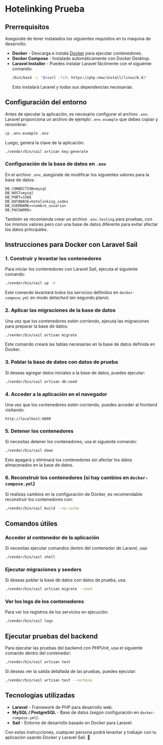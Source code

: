 # Hotelinking Prueba

## Prerrequisitos

Asegúrate de tener instalados los siguientes requisitos en tu máquina de desarrollo:

- **Docker** - Descarga e instala [Docker](https://www.docker.com/) para ejecutar contenedores.
- **Docker Compose** - Instalado automáticamente con Docker Desktop.
- **Laravel Installer** - Puedes instalar Laravel fácilmente con el siguiente comando:
    ```bash
    /bin/bash -c "$(curl -fsSL https://php.new/install/linux/8.4)"
    ```
    Esto instalará Laravel y todas sus dependencias necesarias.

## Configuración del entorno

Antes de ejecutar la aplicación, es necesario configurar el archivo `.env`. Laravel proporciona un archivo de ejemplo `.env.example` que debes copiar y renombrar:

```bash
cp .env.example .env
```

Luego, genera la clave de la aplicación:

```bash
./vendor/bin/sail artisan key:generate
```

### Configuración de la base de datos en `.env`

En el archivo `.env`, asegúrate de modificar los siguientes valores para la base de datos:

```env
DB_CONNECTION=mysql
DB_HOST=mysql
DB_PORT=3306
DB_DATABASE=hotelinking_codes
DB_USERNAME=<nombre_usuario>
DB_PASSWORD=
```

También se recomienda crear un archivo `.env.testing` para pruebas, con los mismos valores pero con una base de datos diferente para evitar afectar los datos principales.

## Instrucciones para Docker con Laravel Sail

### 1. Construir y levantar los contenedores

Para iniciar los contenedores con Laravel Sail, ejecuta el siguiente comando:

```bash
./vendor/bin/sail up -d
```

Este comando levantará todos los servicios definidos en `docker-compose.yml` en modo _detached_ (en segundo plano).

### 2. Aplicar las migraciones de la base de datos

Una vez que los contenedores estén corriendo, ejecuta las migraciones para preparar la base de datos:

```bash
./vendor/bin/sail artisan migrate
```

Este comando creará las tablas necesarias en la base de datos definida en Docker.

### 3. Poblar la base de datos con datos de prueba

Si deseas agregar datos iniciales a la base de datos, puedes ejecutar:

```bash
./vendor/bin/sail artisan db:seed
```

### 4. Acceder a la aplicación en el navegador

Una vez que los contenedores estén corriendo, puedes acceder al frontend visitando:

```
http://localhost:8000
```

### 5. Detener los contenedores

Si necesitas detener los contenedores, usa el siguiente comando:

```bash
./vendor/bin/sail down
```

Esto apagará y eliminará los contenedores sin afectar los datos almacenados en la base de datos.

### 6. Reconstruir los contenedores (si hay cambios en `docker-compose.yml`)

Si realizas cambios en la configuración de Docker, es recomendable reconstruir los contenedores con:

```bash
./vendor/bin/sail build --no-cache
```

## Comandos útiles

### Acceder al contenedor de la aplicación

Si necesitas ejecutar comandos dentro del contenedor de Laravel, usa:

```bash
./vendor/bin/sail shell
```

### Ejecutar migraciones y seeders

Si deseas poblar la base de datos con datos de prueba, usa:

```bash
./vendor/bin/sail artisan migrate --seed
```

### Ver los logs de los contenedores

Para ver los registros de los servicios en ejecución:

```bash
./vendor/bin/sail logs
```

## Ejecutar pruebas del backend

Para ejecutar las pruebas del backend con PHPUnit, usa el siguiente comando dentro del contenedor:

```bash
./vendor/bin/sail artisan test
```

Si deseas ver la salida detallada de las pruebas, puedes ejecutar:

```bash
./vendor/bin/sail artisan test --verbose
```

## Tecnologías utilizadas

- **Laravel** - Framework de PHP para desarrollo web.
- **MySQL / PostgreSQL** - Base de datos (según configuración en `docker-compose.yml`).
- **Sail** - Entorno de desarrollo basado en Docker para Laravel.

Con estas instrucciones, cualquier persona podrá levantar y trabajar con tu aplicación usando Docker y Laravel Sail. 🚀
